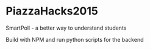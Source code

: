 # PiazzaHacks2015
SmartPoll - a better way to understand students

Build with NPM and run python scripts for the backend
